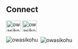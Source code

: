 






## Connect
<p align="left">
<a href="https://twitter.com/owasikohu" target="blank"><img align="center" src="https://raw.githubusercontent.com/rahuldkjain/github-profile-readme-generator/master/src/images/icons/Social/twitter.svg" alt="owasikohu" height="30" width="40" /></a>
<a href="https://www.youtube.com/@owasikohu" target="blank"><img align="center" src="https://raw.githubusercontent.com/rahuldkjain/github-profile-readme-generator/master/src/images/icons/Social/youtube.svg" alt="owasikohu" height="30" width="40" /></a>
</p>

<p><img align="left" src="https://github-readme-stats.vercel.app/api/top-langs?username=owasikohu&show_icons=true&locale=en&layout=compact" alt="owasikohu" /></p>

<p>&nbsp;<img align="center" src="https://github-readme-stats.vercel.app/api?username=owasikohu&show_icons=true&locale=en" alt="owasikohu" /></p>

